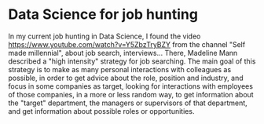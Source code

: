 # Data Science for job hunting
In my current job hunting in Data Science, I found the video https://www.youtube.com/watch?v=Y5ZbzTryBZY from the channel "Self made millennial", about job search, interviews... There, Madeline Mann described a "high intensity" strategy for job searching.
The main goal of this strategy is to make as many personal interactions with colleagues as possible, in order to get advice about the role, position and industry, and focus in some companies as target, looking for interactions with employees of those companies, in a more or less random way, to get information about the "target" department, the managers or supervisors of that department, and get information about possible roles or opportunities.
